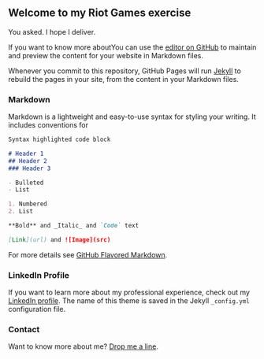 ## Welcome to my Riot Games exercise

You asked. I hope I deliver.

If you want to know more aboutYou can use the [editor on GitHub](https://github.com/AngelaFNielsen/AngelaFNielsen.github.io/edit/main/README.md) to maintain and preview the content for your website in Markdown files.

Whenever you commit to this repository, GitHub Pages will run [Jekyll](https://jekyllrb.com/) to rebuild the pages in your site, from the content in your Markdown files.

### Markdown

Markdown is a lightweight and easy-to-use syntax for styling your writing. It includes conventions for

```markdown
Syntax highlighted code block

# Header 1
## Header 2
### Header 3

- Bulleted
- List

1. Numbered
2. List

**Bold** and _Italic_ and `Code` text

[Link](url) and ![Image](src)
```

For more details see [GitHub Flavored Markdown](https://guides.github.com/features/mastering-markdown/).

### LinkedIn Profile

If you want to learn more about my professional experience, check out my [LinkedIn profile](https://www.linkedin.com/in/angela-nielsen-a392aa1). The name of this theme is saved in the Jekyll `_config.yml` configuration file.

### Contact

Want to know more about me? [Drop me a line](mailto:angelaf.nielsen@gmail.com).
